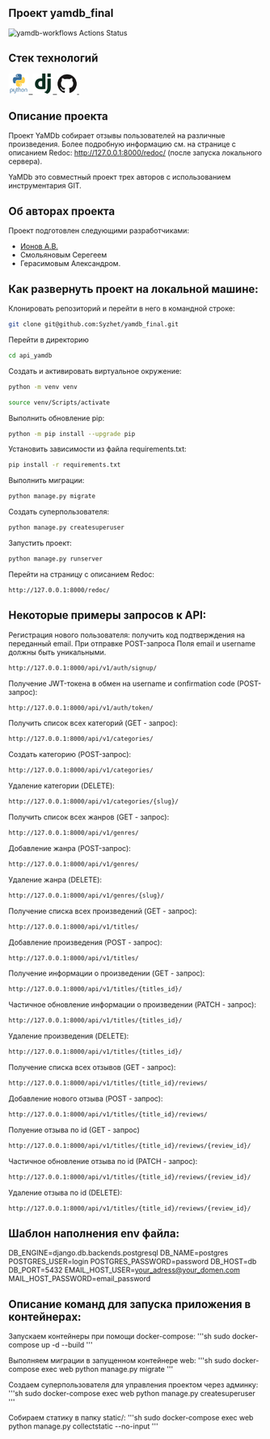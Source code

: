 ## Проект yamdb_final

![yamdb-workflows Actions Status](https://github.com/Syzhet/yamdb_final/blob/master/.github/workflows/yamdb_workflow.yml)

## Стек технологий 

<div>
  <a href="https://www.python.org/">
    <img src="https://github.com/devicons/devicon/blob/master/icons/python/python-original-wordmark.svg" title="Python" alt="Python" width="40" height="40"/>&nbsp;
  </a>
  <a href="https://www.djangoproject.com/">
    <img src="https://github.com/devicons/devicon/blob/master/icons/django/django-plain.svg" title="Django" alt="Django" width="40" height="40"/>&nbsp;
  </a>
  <a href="https://github.com/">
    <img src="https://github.com/devicons/devicon/blob/master/icons/github/github-original.svg" title="GitHub" alt="GitHub" width="40" height="40"/>&nbsp;
  </a>
</div>

## Описание проекта

Проект YaMDb собирает отзывы пользователей на различные произведения. Более подробную информацию см. на странице с
описанием Redoc: http://127.0.0.1:8000/redoc/
(после запуска локального сервера).

YaMDb это совместный проект трех авторов с использованием инструментария GIT.

## Об авторах проекта

Проект подготовлен следующими разработчиками:
- [Ионов А.В.](https://github.com/Syzhet)
- Смольяновым Серегеем
- Герасимовым Александром.

## Как развернуть проект на локальной машине:

Клонировать репозиторий и перейти в него в командной строке:
```sh
git clone git@github.com:Syzhet/yamdb_final.git
```

Перейти в директорию
```sh
cd api_yamdb
```

Создать и активировать виртуальное окружение:
```sh
python -m venv venv
```
```sh
source venv/Scripts/activate
```

Выполнить обновление pip:
```sh
python -m pip install --upgrade pip
```

Установить зависимости из файла requirements.txt:
```sh
pip install -r requirements.txt
```

Выполнить миграции:
```sh
python manage.py migrate
```

Создать суперпользователя:
```sh
python manage.py createsuperuser
```

Запустить проект:
```sh
python manage.py runserver
```

Перейти на страницу с описанием Redoc:
```sh
http://127.0.0.1:8000/redoc/
```

## Некоторые примеры запросов к API:

Регистрация нового пользователя: получить код подтверждения на переданный email. При отправке POST-запроса Поля email и
username должны быть уникальными.
```sh
http://127.0.0.1:8000/api/v1/auth/signup/
```

Получение JWT-токена в обмен на username и confirmation code (POST-запрос):
```sh
http://127.0.0.1:8000/api/v1/auth/token/
```

Получить список всех категорий (GET - запрос):
```sh
http://127.0.0.1:8000/api/v1/categories/
```

Создать категорию (POST-запрос):
```sh
http://127.0.0.1:8000/api/v1/categories/
```

Удаление категории (DELETE):
```sh
http://127.0.0.1:8000/api/v1/categories/{slug}/
```

Получить список всех жанров (GET - запрос):
```sh
http://127.0.0.1:8000/api/v1/genres/
```

Добавление жанра (POST-запрос):
```sh
http://127.0.0.1:8000/api/v1/genres/
```

Удаление жанра (DELETE):
```sh
http://127.0.0.1:8000/api/v1/genres/{slug}/
```

Получение списка всех произведений (GET - запрос):
```sh
http://127.0.0.1:8000/api/v1/titles/
```

Добавление произведения (POST - запрос):
```sh
http://127.0.0.1:8000/api/v1/titles/
```

Получение информации о произведении (GET - запрос):
```sh
http://127.0.0.1:8000/api/v1/titles/{titles_id}/
```

Частичное обновление информации о произведении (PATCH - запрос):
```sh
http://127.0.0.1:8000/api/v1/titles/{titles_id}/
```

Удаление произведения (DELETE):
```sh
http://127.0.0.1:8000/api/v1/titles/{titles_id}/
```

Получение списка всех отзывов (GET - запрос):
```sh
http://127.0.0.1:8000/api/v1/titles/{title_id}/reviews/
```

Добавление нового отзыва (POST - запрос):
```sh
http://127.0.0.1:8000/api/v1/titles/{title_id}/reviews/
```

Полуение отзыва по id (GET - запрос)
```sh
http://127.0.0.1:8000/api/v1/titles/{title_id}/reviews/{review_id}/
```

Частичное обновление отзыва по id (PATCH - запрос):
```sh
http://127.0.0.1:8000/api/v1/titles/{title_id}/reviews/{review_id}/
```
Удаление отзыва по id (DELETE):
```sh
http://127.0.0.1:8000/api/v1/titles/{title_id}/reviews/{review_id}/
```

## Шаблон наполнения env файла:

DB_ENGINE=django.db.backends.postgresql
DB_NAME=postgres
POSTGRES_USER=login
POSTGRES_PASSWORD=password
DB_HOST=db
DB_PORT=5432
EMAIL_HOST_USER=your_adress@your_domen.com
MAIL_HOST_PASSWORD=email_password

## Описание команд для запуска приложения в контейнерах:

Запускаем контейнеры при помощи docker-compose:
'''sh
sudo docker-compose up -d --build
'''

Выполняем миграции в запущенном контейнере web:
'''sh
sudo docker-compose exec web python manage.py migrate
'''

Создаем суперпользователя для управления проектом через админку:
'''sh
sudo docker-compose exec web python manage.py createsuperuser
'''

Собираем статику в папку static/:
'''sh
sudo docker-compose exec web python manage.py collectstatic --no-input
'''